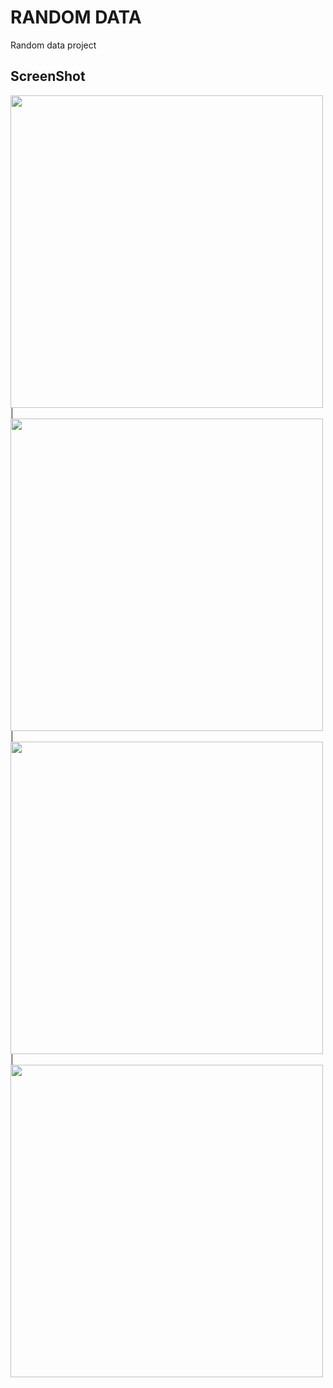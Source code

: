 # RANDOM DATA

Random data project

## ScreenShot

<img src = "https://user-images.githubusercontent.com/122794880/218480010-cda1523a-82b1-487e-bbd7-3df81dac305d.jpeg" height="500px"/> |
<img src = "https://user-images.githubusercontent.com/122794880/218480047-c364d643-b1d8-4933-9a90-ba22cfd1a634.jpeg" height="500px"/> | 
<img src = "https://user-images.githubusercontent.com/122794880/218480066-ad50f8b0-7c0d-432b-b2e9-0c405dd04a46.jpeg" height="500px"/> |
<img src = "https://user-images.githubusercontent.com/122794880/218480092-26426b58-404f-40d4-b53b-929a4ce6b5af.jpeg" height="500px"/>
